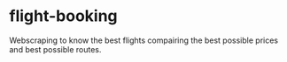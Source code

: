 # flight-booking
Webscraping to know the best flights compairing the best possible prices and best possible routes.
